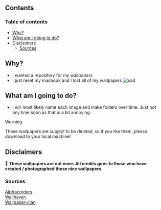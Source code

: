 ## Contents

### Table of contents

<!-- toc -->

- [Why?](#why)
- [What am I going to do?](#what-am-i-going-to-do)
- [Disclaimers](#disclaimers)
  * [Sources](#sources)

<!-- tocstop -->

## Why?

- I wanted a repository for my wallpapers
- I just reset my macbook and I lost all of my wallpapers ![sad](https://media.tenor.com/5lbcs68aI2MAAAAC/anime-sad.gif)

## What am I going to do?

- I will most likely name each image and make folders over time. Just not any
  time soon as that is a bit annoying.

> [!WARNING]
> These wallpapers are subject to be deleted, so if you like them, please
> download to your local machine!

## Disclaimers

**🎏 These wallpapers are not mine. All credits goes to those who have created / photographed these nice wallpapers**

### Sources

[Alphacorders](https://alphacoders.com) <br>
[Wallhaven](https://wallhaven.cc/) <br>
[Wallpaper-clan](https://wallpapers-clan.com/)
